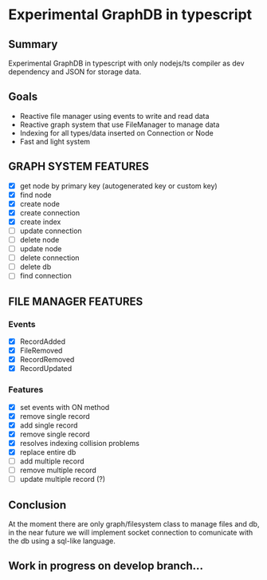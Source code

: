 # Experimental GraphDB in typescript

## Summary
Experimental GraphDB in typescript with only nodejs/ts compiler as dev dependency and JSON for storage data.

## Goals
- Reactive file manager using events to write and read data
- Reactive graph system that use FileManager to manage data
- Indexing for all types/data inserted on Connection or Node
- Fast and light system

## GRAPH SYSTEM FEATURES
- [x] get node by primary key (autogenerated key or custom key)
- [x] find node
- [x] create node
- [x] create connection
- [x] create index
- [ ] update connection
- [ ] delete node
- [ ] update node
- [ ] delete connection
- [ ] delete db
- [ ] find connection

## FILE MANAGER FEATURES
### Events
- [x] RecordAdded
- [x] FileRemoved
- [x] RecordRemoved
- [x] RecordUpdated

### Features
- [x] set events with ON method
- [x] remove single record
- [x] add single record
- [x] remove single record
- [x] resolves indexing collision problems
- [x] replace entire db
- [ ] add multiple record
- [ ] remove multiple record
- [ ] update multiple record (?)

## Conclusion
At the moment there are only graph/filesystem class to manage files and db, in the near future we will implement socket connection to comunicate with the db using a sql-like language.

## Work in progress on develop branch...
